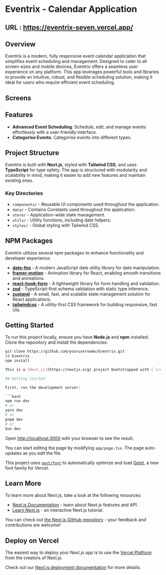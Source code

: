 # Eventrix - Calendar Application

## URL : https://eventrix-seven.vercel.app/

## Overview

Eventrix is a modern, fully responsive event calendar application that simplifies event scheduling and management. Designed to cater to all screen sizes and mobile devices, Eventrix offers a seamless user experience on any platform. This app leverages powerful tools and libraries to provide an intuitive, robust, and flexible scheduling solution, making it ideal for users who require efficient event scheduling.

## Screens



## Features

- **Advanced Event Scheduling**: Schedule, edit, and manage events effortlessly with a user-friendly interface.
- **Categorise Events**: Categorise events into different types.

## Project Structure

Eventrix is built with **Next.js**, styled with **Tailwind CSS**, and uses **TypeScript** for type safety. The app is structured with modularity and scalability in mind, making it easier to add new features and maintain existing ones.

### Key Directories

- `components/` - Reusable UI components used throughout the application.
- `data/` - Contains Constants used throughout the application.
- `store/` - Application-wide state management.
- `utils/` - Utility functions, including date helpers.
- `styles/` - Global styling with Tailwind CSS.

## NPM Packages

Eventrix utilizes several npm packages to enhance functionality and developer experience:

- **[date-fns](https://date-fns.org/)** - A modern JavaScript date utility library for date manipulation.
- **[framer-motion](https://www.framer.com/motion/)** - Animation library for React, enabling smooth transitions and animations.
- **[react-hook-form](https://react-hook-form.com/)** - A lightweight library for form handling and validation.
- **[zod](https://zod.dev/)** - TypeScript-first schema validation with static type inference.
- **[zustand](https://github.com/pmndrs/zustand)** - A small, fast, and scalable state management solution for React applications.
- **[tailwindcss](https://tailwindcss.com/)** - A utility-first CSS framework for building responsive, fast UIs.

## Getting Started

To run this project locally, ensure you have **Node.js** and **npm** installed. Clone the repository and install the dependencies:

````bash
git clone https://github.com/yourusername/Eventrix.git
cd Eventrix
npm install

This is a [Next.js](https://nextjs.org) project bootstrapped with [`create-next-app`](https://nextjs.org/docs/app/api-reference/cli/create-next-app).

## Getting Started

First, run the development server:

```bash
npm run dev
# or
yarn dev
# or
pnpm dev
# or
bun dev
````

Open [http://localhost:3000](http://localhost:3000) with your browser to see the result.

You can start editing the page by modifying `app/page.tsx`. The page auto-updates as you edit the file.

This project uses [`next/font`](https://nextjs.org/docs/app/building-your-application/optimizing/fonts) to automatically optimize and load [Geist](https://vercel.com/font), a new font family for Vercel.

## Learn More

To learn more about Next.js, take a look at the following resources:

- [Next.js Documentation](https://nextjs.org/docs) - learn about Next.js features and API.
- [Learn Next.js](https://nextjs.org/learn) - an interactive Next.js tutorial.

You can check out [the Next.js GitHub repository](https://github.com/vercel/next.js) - your feedback and contributions are welcome!

## Deploy on Vercel

The easiest way to deploy your Next.js app is to use the [Vercel Platform](https://vercel.com/new?utm_medium=default-template&filter=next.js&utm_source=create-next-app&utm_campaign=create-next-app-readme) from the creators of Next.js.

Check out our [Next.js deployment documentation](https://nextjs.org/docs/app/building-your-application/deploying) for more details.

